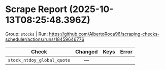 # Scrape Report (2025-10-13T08:25:48.396Z)

Group: `stocks`  |  Run: https://github.com/AlbertoRoca96/scraping-checks-scheduler/actions/runs/18459646776

| Check | Changed | Keys | Error |
|---|:---:|:--|:--|
| `stock_ntdoy_global_quote` | — |  |  |
